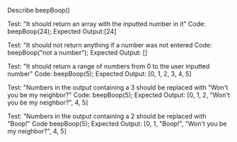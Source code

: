 Describe beepBoop()

Test: "It should return an array with the inputted number in it"
Code: beepBoop(24);
Expected Output:[24]

Test: "It should not return anything if a number was not entered
Code: beepBoop("not a number");
Expected Output: []

Test: "It should return a range of numbers from 0 to the user inputted number"
Code: beepBoop(5);
Expected Output: [0, 1, 2, 3, 4, 5]

Test: "Numbers in the output containing a 3 should be replaced with "Won't you be my neighbor?"
Code: beepBoop(5);
Expected Output: [0, 1, 2, "Won't you be my neighbor?", 4, 5]

Test: "Numbers in the output containing a 2 should be replaced with "Boop!"
Code beepBoop(5);
Expected Output: [0, 1, "Boop!", "Won't you be my neighbor?", 4, 5]


